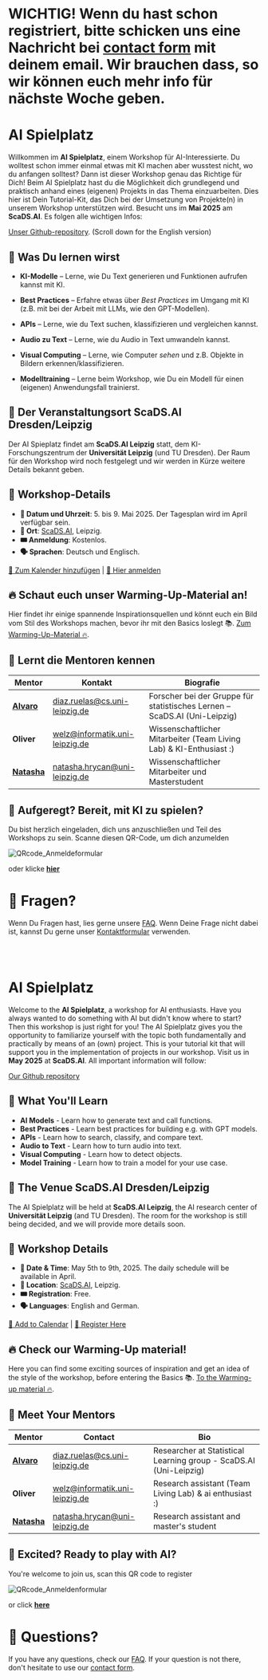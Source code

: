 # WICHTIG! Wenn du hast schon registriert, bitte schicken uns eine Nachricht bei [contact form](https://cloud.scadsai.uni-leipzig.de/index.php/apps/forms/s/rx6Ejbmqt9S6AcnXsXHopy9M) mit deinem email. Wir brauchen dass, so wir können euch mehr info für nächste Woche geben.


# AI Spielplatz

Willkommen im **AI Spielplatz**, einem Workshop für AI-Interessierte. Du wolltest schon immer einmal etwas mit KI machen aber wusstest nicht, wo du anfangen solltest? Dann ist dieser Workshop genau das Richtige für Dich! 
Beim AI Spielplatz hast du die Möglichkeit dich grundlegend und praktisch anhand eines (eigenen) Projekts in das Thema einzuarbeiten. Dies hier ist Dein Tutorial-Kit, das Dich bei der Umsetzung von Projekte(n) in unserem Workshop unterstützen wird. Besucht uns im **Mai 2025** am **ScaDS.AI**. Es folgen alle wichtigen Infos:

[Unser Github-repository](https://github.com/IvaroEkel/AI-Spielplatz/tree/main).
(Scroll down for the English version)

## 🚀 Was Du lernen wirst

- **KI-Modelle** – Lerne, wie Du Text generieren und Funktionen aufrufen kannst mit KI.

- **Best Practices** – Erfahre etwas über *Best Practices* im Umgang mit KI (z.B. mit bei der Arbeit mit LLMs, wie den GPT-Modellen).

- **APIs** – Lerne, wie du Text suchen, klassifizieren und vergleichen kannst.

- **Audio zu Text** – Lerne, wie du Audio in Text umwandeln kannst.

- **Visual Computing** – Lerne, wie Computer *sehen* und z.B. Objekte in Bildern erkennen/klassifizieren.

- **Modelltraining** – Lerne beim Workshop, wie Du ein Modell für einen (eigenen) Anwendungsfall trainierst.

## 📍 Der Veranstaltungsort ScaDS.AI Dresden/Leipzig

Der AI Spieplatz findet am **ScaDS.AI Leipzig** statt, dem KI-Forschungszentrum der **Universität Leipzig** (und TU Dresden). Der Raum für den Workshop wird noch festgelegt und wir werden in Kürze weitere Details bekannt geben.

## 📅 Workshop-Details

- **📆 Datum und Uhrzeit**: 5. bis 9. Mai 2025. Der Tagesplan wird im April verfügbar sein.
- **📍 Ort**: [ScaDS.AI](https://maps.app.goo.gl/zb5w6eYDrzKAqs467), Leipzig.
- **🎟️ Anmeldung**: Kostenlos.
- **🗣 Sprachen**: Deutsch und Englisch.

[📅 Zum Kalender hinzufügen](#) | [🚀 Hier anmelden](https://cloud.scadsai.uni-leipzig.de/index.php/apps/forms/embed/jLZZso4dKyeG8FScCifPJoM9)

## 🔥 Schaut euch unser Warming-Up-Material an!
Hier findet ihr einige spannende Inspirationsquellen und könnt euch ein Bild vom Stil des Workshops machen, bevor ihr mit den Basics loslegt 📚. [Zum Warming-Up-Material 🔥](https://github.com/IvaroEkel/AI-Spielplatz/tree/main/Warming-Up).

## 🎤 Lernt die Mentoren kennen

| Mentor | Kontakt | Biografie |
|---------|---------|------|
| [**Alvaro**](https://www.linkedin.com/in/alvaro-diaz-ruelas) | [diaz.ruelas@cs.uni-leipzig.de](mailto:diaz.ruelas@cs.uni-leipzig.de) | Forscher bei der Gruppe für statistisches Lernen – ScaDS.AI (Uni-Leipzig) |
| **Oliver** | [welz@informatik.uni-leipzig.de](mailto:welz@informatik.uni-leipzig.de) | Wissenschaftlicher Mitarbeiter (Team Living Lab) & KI-Enthusiast :) |
| [**Natasha**](https://natashahrycan.github.io/) | [natasha.hrycan@uni-leipzig.de](mailto:natasha.hrycan@uni-leipzig.de) | Wissenschaftlicher Mitarbeiter und Masterstudent |

## 🧠 Aufgeregt? Bereit, mit KI zu spielen?
Du bist herzlich eingeladen, dich uns anzuschließen und Teil des Workshops zu sein. Scanne diesen QR-Code, um dich anzumelden

![QRcode_Anmeldeformular](https://github.com/user-attachments/assets/efe91d0c-ad51-4978-bb8e-95d40e8b52bf)

oder klicke [**hier**](https://cloud.scadsai.uni-leipzig.de/index.php/apps/forms/embed/jLZZso4dKyeG8FScCifPJoM9)

# 🤔 Fragen?
Wenn Du Fragen hast, lies gerne unsere [FAQ](https://github.com/IvaroEkel/AI-Spielplatz/blob/main/FAQ.md). Wenn Deine Frage nicht dabei ist, kannst Du gerne unser [Kontaktformular](https://cloud.scadsai.uni-leipzig.de/index.php/apps/forms/s/rx6Ejbmqt9S6AcnXsXHopy9M) verwenden.

<br>
</br>


# AI Spielplatz

Welcome to the **AI Spielplatz**, a workshop for AI enthusiasts. Have you always wanted to do something with AI but didn't know where to start? Then this workshop is just right for you! 
The AI Spielplatz gives you the opportunity to familiarize yourself with the topic both fundamentally and practically by means of an (own) project. This is your tutorial kit that will support you in the implementation of projects in our workshop. Visit us in **May 2025** at **ScaDS.AI**. All important information will follow:

[Our Github repository](https://github.com/IvaroEkel/AI-Spielplatz/tree/main)

## 🚀 What You'll Learn

- **AI Models** - Learn how to generate text and call functions.
- **Best Practices** - Learn best practices for building e.g. with GPT models.
- **APIs** - Learn how to search, classify, and compare text.
- **Audio to Text** - Learn how to turn audio into text.
- **Visual Computing** - Learn how to detect objects.
- **Model Training** - Learn how to train a model for your use case.

## 📍 The Venue ScaDS.AI Dresden/Leipzig

The AI Spielplatz will be held at **ScaDS.AI Leipzig**, the AI research center of **Universität Leipzig** (and TU Dresden). The room for the workshop is still being decided, and we will provide more details soon.

## 📅 Workshop Details

- **📆 Date & Time**: May 5th to 9th, 2025. The daily schedule will be available in April.
- **📍 Location**: [ScaDS.AI](https://maps.app.goo.gl/zb5w6eYDrzKAqs467), Leipzig.
- **🎟️ Registration**: Free.
- **🗣 Languages**: English and German. 

[📅 Add to Calendar](#) | [🚀 Register Here](https://cloud.scadsai.uni-leipzig.de/index.php/apps/forms/embed/jLZZso4dKyeG8FScCifPJoM9)

## 🔥 Check our Warming-Up material! 
Here you can find some exciting sources of inspiration and get an idea of the style of the workshop, before entering the Basics 📚. [To the Warming-up material 🔥](https://github.com/IvaroEkel/AI-Spielplatz/tree/main/Warming-Up).

## 🎤 Meet Your Mentors

| Mentor  | Contact  | Bio  |
|---------|---------|------|
| [**Alvaro**](https://www.linkedin.com/in/alvaro-diaz-ruelas) | [diaz.ruelas@cs.uni-leipzig.de](mailto:diaz.ruelas@cs.uni-leipzig.de) | Researcher at Statistical Learning group - ScaDS.AI (Uni-Leipzig) |
| **Oliver** | [welz@informatik.uni-leipzig.de](mailto:welz@informatik.uni-leipzig.de) | Research assistant (Team Living Lab) & ai enthusiast :) |
| [**Natasha**](https://natashahrycan.github.io/) | [natasha.hrycan@uni-leipzig.de](mailto:natasha.hrycan@uni-leipzig.de) | Research assistant and master's student |


## 🧠 Excited? Ready to play with AI? 
You're welcome to join us, scan this QR code to register

![QRcode_Anmeldenformular](https://github.com/user-attachments/assets/efe91d0c-ad51-4978-bb8e-95d40e8b52bf)

or click [**here**](https://cloud.scadsai.uni-leipzig.de/index.php/apps/forms/embed/jLZZso4dKyeG8FScCifPJoM9)


# 🤔 Questions?
If you have any questions, check our [FAQ](https://github.com/IvaroEkel/AI-Spielplatz/blob/main/FAQ.md). If your question is not there, don't hesitate to use our [contact form](https://cloud.scadsai.uni-leipzig.de/index.php/apps/forms/s/rx6Ejbmqt9S6AcnXsXHopy9M).

